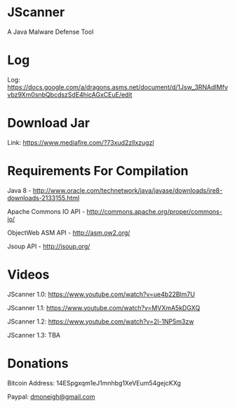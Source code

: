 JScanner
========

A Java Malware Defense Tool


Log
===

Log: https://docs.google.com/a/dragons.asms.net/document/d/1Jsw_3RNAdIMfvvbz9Xm0snbQbcdszSdE4hicAGxCEuE/edit


Download Jar
============
Link: https://www.mediafire.com/?73xud2zllxzugzl

Requirements For Compilation
============

Java 8 - http://www.oracle.com/technetwork/java/javase/downloads/jre8-downloads-2133155.html

Apache Commons IO API - http://commons.apache.org/proper/commons-io/

ObjectWeb ASM API - http://asm.ow2.org/

Jsoup API - http://jsoup.org/


Videos
======

JScanner 1.0: https://www.youtube.com/watch?v=ue4b22Blm7U

JScanner 1.1: https://www.youtube.com/watch?v=MVXmA5kDGXQ

JScanner 1.2: https://www.youtube.com/watch?v=2l-1NP5m3zw

JScanner 1.3: TBA

Donations
=========

Bitcoin Address: 14ESpgxqm1eJ1mnhbg1XeVEum54gejcKXg

Paypal: dmoneigh@gmail.com
